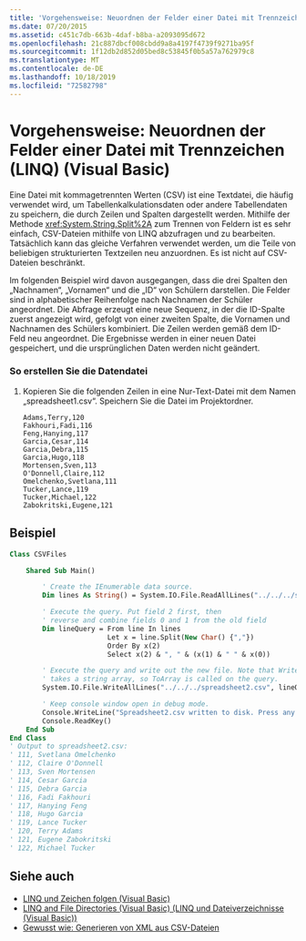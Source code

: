```yaml
---
title: 'Vorgehensweise: Neuordnen der Felder einer Datei mit Trennzeichen (LINQ) (Visual Basic)'
ms.date: 07/20/2015
ms.assetid: c451c7db-663b-4daf-b8ba-a2093095d672
ms.openlocfilehash: 21c887dbcf008cbdd9a8a4197f4739f9271ba95f
ms.sourcegitcommit: 1f12db2d852d05bed8c53845f0b5a57a762979c8
ms.translationtype: MT
ms.contentlocale: de-DE
ms.lasthandoff: 10/18/2019
ms.locfileid: "72582798"
---
```

# <a name="how-to-reorder-the-fields-of-a-delimited-file-linq-visual-basic"></a>Vorgehensweise: Neuordnen der Felder einer Datei mit Trennzeichen (LINQ) (Visual Basic)

Eine Datei mit kommagetrennten Werten (CSV) ist eine Textdatei, die häufig verwendet wird, um Tabellenkalkulationsdaten oder andere Tabellendaten zu speichern, die durch Zeilen und Spalten dargestellt werden. Mithilfe der Methode <xref:System.String.Split%2A> zum Trennen von Feldern ist es sehr einfach, CSV-Dateien mithilfe von LINQ abzufragen und zu bearbeiten. Tatsächlich kann das gleiche Verfahren verwendet werden, um die Teile von beliebigen strukturierten Textzeilen neu anzuordnen. Es ist nicht auf CSV-Dateien beschränkt.

Im folgenden Beispiel wird davon ausgegangen, dass die drei Spalten den „Nachnamen“, „Vornamen“ und die „ID“ von Schülern darstellen. Die Felder sind in alphabetischer Reihenfolge nach Nachnamen der Schüler angeordnet. Die Abfrage erzeugt eine neue Sequenz, in der die ID-Spalte zuerst angezeigt wird, gefolgt von einer zweiten Spalte, die Vornamen und Nachnamen des Schülers kombiniert. Die Zeilen werden gemäß dem ID-Feld neu angeordnet. Die Ergebnisse werden in einer neuen Datei gespeichert, und die ursprünglichen Daten werden nicht geändert.

### <a name="to-create-the-data-file"></a>So erstellen Sie die Datendatei

1. Kopieren Sie die folgenden Zeilen in eine Nur-Text-Datei mit dem Namen „spreadsheet1.csv“. Speichern Sie die Datei im Projektordner.

    ```csv
    Adams,Terry,120
    Fakhouri,Fadi,116
    Feng,Hanying,117
    Garcia,Cesar,114
    Garcia,Debra,115
    Garcia,Hugo,118
    Mortensen,Sven,113
    O'Donnell,Claire,112
    Omelchenko,Svetlana,111
    Tucker,Lance,119
    Tucker,Michael,122
    Zabokritski,Eugene,121
    ```

## <a name="example"></a>Beispiel

```vb
Class CSVFiles

    Shared Sub Main()

        ' Create the IEnumerable data source.
        Dim lines As String() = System.IO.File.ReadAllLines("../../../spreadsheet1.csv")

        ' Execute the query. Put field 2 first, then
        ' reverse and combine fields 0 and 1 from the old field
        Dim lineQuery = From line In lines
                        Let x = line.Split(New Char() {","})
                        Order By x(2)
                        Select x(2) & ", " & (x(1) & " " & x(0))

        ' Execute the query and write out the new file. Note that WriteAllLines
        ' takes a string array, so ToArray is called on the query.
        System.IO.File.WriteAllLines("../../../spreadsheet2.csv", lineQuery.ToArray())

        ' Keep console window open in debug mode.
        Console.WriteLine("Spreadsheet2.csv written to disk. Press any key to exit")
        Console.ReadKey()
    End Sub
End Class
' Output to spreadsheet2.csv:
' 111, Svetlana Omelchenko
' 112, Claire O'Donnell
' 113, Sven Mortensen
' 114, Cesar Garcia
' 115, Debra Garcia
' 116, Fadi Fakhouri
' 117, Hanying Feng
' 118, Hugo Garcia
' 119, Lance Tucker
' 120, Terry Adams
' 121, Eugene Zabokritski
' 122, Michael Tucker
```

## <a name="see-also"></a>Siehe auch

- [LINQ und Zeichen folgen (Visual Basic)](../../../../visual-basic/programming-guide/concepts/linq/linq-and-strings.md)
- [LINQ and File Directories (Visual Basic) (LINQ und Dateiverzeichnisse (Visual Basic))](../../../../visual-basic/programming-guide/concepts/linq/linq-and-file-directories.md)
- [Gewusst wie: Generieren von XML aus CSV-Dateien](../../../../visual-basic/programming-guide/concepts/linq/how-to-generate-xml-from-csv-files.md)
